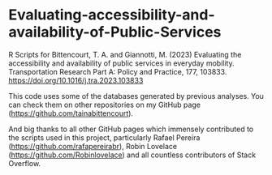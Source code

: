 # Evaluating-accessibility-and-availability-of-Public-Services
R Scripts for Bittencourt, T. A. and Giannotti, M. (2023) Evaluating the accessibility and availability of public services in everyday mobility. Transportation Research Part A: Policy and Practice, 177, 103833. https://doi.org/10.1016/j.tra.2023.103833

This code uses some of the databases generated by previous analyses. You can check them on other repositories on my GitHub page (https://github.com/tainabittencourt).

And big thanks to all other GitHub pages which immensely contributed to the scripts used in this project, particularly Rafael Pereira (https://github.com/rafapereirabr), Robin Lovelace (https://github.com/Robinlovelace) and all countless contributors of Stack Overflow.
